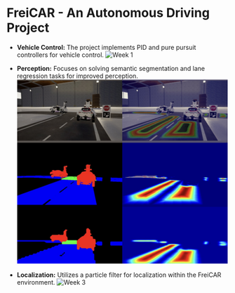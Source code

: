 # FreiCAR - An Autonomous Driving Project

- **Vehicle Control:** The project implements PID and pure pursuit controllers for vehicle control. 
![Week 1](1_vehiclecontrol/controller.gif)


- **Perception:** Focuses on solving semantic segmentation and lane regression tasks for improved perception.
![Week 2](2_perception/lane_regression.jpeg)


- **Localization:** Utilizes a particle filter for localization within the FreiCAR environment.
![Week 3](3_localization/localization_lowvariance.gif)